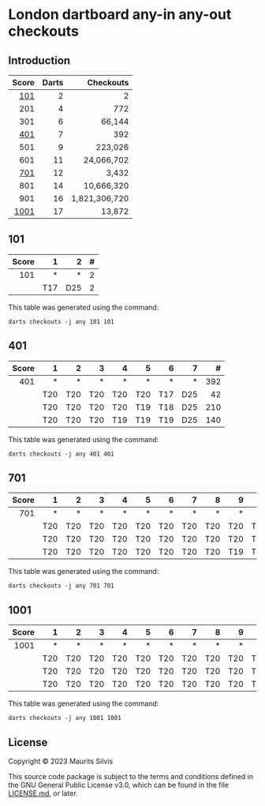 # London dartboard any-in any-out checkouts

## Introduction

|         Score | Darts |     Checkouts |
|--------------:|------:|--------------:|
|   [101](#101) |     2 |             2 |
|           201 |     4 |           772 |
|           301 |     6 |        66,144 |
|   [401](#401) |     7 |           392 |
|           501 |     9 |       223,026 |
|           601 |    11 |    24,066,702 |
|   [701](#701) |    12 |         3,432 |
|           801 |    14 |    10,666,320 |
|           901 |    16 | 1,821,306,720 |
| [1001](#1001) |    17 |        13,872 |

## 101

| Score |   1 |   2 | # |
|------:|----:|----:|--:|
|   101 |   * |   * | 2 |
|       | T17 | D25 | 2 |

This table was generated using the command:

```shell
darts checkouts -j any 101 101
```

## 401

| Score |   1 |   2 |   3 |   4 |   5 |   6 |   7 |   # |
|------:|----:|----:|----:|----:|----:|----:|----:|----:|
|   401 |   * |   * |   * |   * |   * |   * |   * | 392 |
|       | T20 | T20 | T20 | T20 | T20 | T17 | D25 |  42 |
|       | T20 | T20 | T20 | T20 | T19 | T18 | D25 | 210 |
|       | T20 | T20 | T20 | T19 | T19 | T19 | D25 | 140 |

This table was generated using the command:

```shell
darts checkouts -j any 401 401
```

## 701

| Score |   1 |   2 |   3 |   4 |   5 |   6 |   7 |   8 |   9 |  10 |  11 |  12 |    # |
|------:|----:|----:|----:|----:|----:|----:|----:|----:|----:|----:|----:|----:|-----:|
|   701 |   * |   * |   * |   * |   * |   * |   * |   * |   * |   * |   * |   * | 3432 |
|       | T20 | T20 | T20 | T20 | T20 | T20 | T20 | T20 | T20 | T20 | T17 | D25 |  132 |
|       | T20 | T20 | T20 | T20 | T20 | T20 | T20 | T20 | T20 | T19 | T18 | D25 | 1320 |
|       | T20 | T20 | T20 | T20 | T20 | T20 | T20 | T20 | T19 | T19 | T19 | D25 | 1980 |

This table was generated using the command:

```shell
darts checkouts -j any 701 701
```

## 1001

| Score |   1 |   2 |   3 |   4 |   5 |   6 |   7 |   8 |   9 |  10 |  11 |  12 |  13 |  14 |  15 |  16 |  17 |     # |
|------:|----:|----:|----:|----:|----:|----:|----:|----:|----:|----:|----:|----:|----:|----:|----:|----:|----:|------:|
|  1001 |   * |   * |   * |   * |   * |   * |   * |   * |   * |   * |   * |   * |   * |   * |   * |   * |   * | 13872 |
|       | T20 | T20 | T20 | T20 | T20 | T20 | T20 | T20 | T20 | T20 | T20 | T20 | T20 | T20 | T20 | T17 | D25 |   272 |
|       | T20 | T20 | T20 | T20 | T20 | T20 | T20 | T20 | T20 | T20 | T20 | T20 | T20 | T20 | T19 | T18 | D25 |  4080 |
|       | T20 | T20 | T20 | T20 | T20 | T20 | T20 | T20 | T20 | T20 | T20 | T20 | T20 | T19 | T19 | T19 | D25 |  9520 |

This table was generated using the command:

```shell
darts checkouts -j any 1001 1001
```

## License

Copyright © 2023 Maurits Silvis

This source code package is subject to the terms and conditions defined in the GNU General Public License v3.0, which can be found in the file [LICENSE.md](../LICENSE.md), or later.
